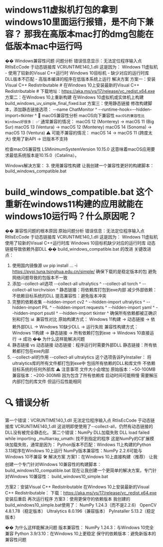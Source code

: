# windows11虚拟机打包的拿到windows10里面运行报错，是不向下兼容？ 那我在高版本mac打的dmg包能在低版本mac中运行吗
�� Windows兼容性问题
问题分析
错误信息显示：无法定位程序输入点 RtllsEcCode 于动态链接库 VCRUNTIME140_1.dll
这是因为：
Windows 11虚拟机 - 使用了较新的Visual C++运行时
Windows 10目标机 - 缺少对应的运行时库
DLL版本不匹配 - 高版本编译的程序在低版本系统上运行
解决方案
方案一：安装Visual C++ Redistributable
    # 在Windows 10上安装最新的Visual C++ Redistributable
    # 下载地址：https://aka.ms/vs/17/release/vc_redist.x64.exe
方案二：在Windows 10上重新构建
    在Windows 10虚拟机或实体机上构建
    build_windows_uv_simple_final_fixed.bat
方案三：使用静态链接
修改构建脚本，添加静态链接选项：
--name ChatMonitor ^
--runtime-hook=--hidden-import=tkinter ^
🍎 macOS兼容性分析
macOS向下兼容性
`macOS的兼容性比Windows好很多：`
✅ 通常兼容的情况：
macOS 12 (Monterey) → macOS 11 (Big Sur)
macOS 13 (Ventura) → macOS 12 (Monterey)
macOS 14 (Sonoma) → macOS 13 (Ventura)
⚠️ 可能不兼容的情况：
macOS 14 → macOS 11 (跨度太大)
使用了新API → 旧版本不支持

检查macOS兼容性
<key>LSMinimumSystemVersion</key>
<string>10.15.0</string>
这意味着macOS应用要求最低系统版本是10.15.0（Catalina）。

Windows解决方案：
3. 使用兼容性构建
让我创建一个兼容性更好的构建脚本：
build_windows_compatible.bat



# build_windows_compatible.bat 这个重新在windows11构建的应用就能在windows10运行吗？什么原因呢？
�� 兼容性问题的根本原因
原始问题分析
错误信息：无法定位程序输入点 RtllsEcCode 于动态链接库 VCRUNTIME140_1.dll
这是因为：
Windows 11虚拟机使用了较新的Visual C++运行时库
Windows 10目标机缺少对应的运行时库
动态链接导致依赖外部DLL
��️ build_windows_compatible.bat 的改进
关键改进点：
1. 使用国内镜像源
uv pip install ... -i https://pypi.tuna.tsinghua.edu.cn/simple/
确保下载的是稳定版本的包
避免网络问题导致的包版本不一致
2. 添加--collect-all选项
--collect-all ultralytics ^
--collect-all torch ^
--collect-all torchvision ^
静态链接：将依赖库打包到exe内部
减少外部依赖：不依赖目标系统的DLL
提高兼容性：避免版本冲突
3. 完整的依赖收集
--hidden-import cv2 ^
--hidden-import ultralytics ^
--hidden-import PIL ^
--hidden-import requests ^
--hidden-import yaml ^
--hidden-import psutil ^
--hidden-import tkinter ^
确保所有依赖都被正确识别和打包
📊 兼容性对比
原始构建方式： Windows 11构建 → 动态链接 → 依赖外部DLL → Windows 10缺少DLL → 运行失败
兼容性构建方式： Windows 11构建 → 静态链接 → 所有依赖打包到exe → Windows 10直接运行 → 成功
�� 为什么这样能解决问题
1. 静态链接 vs 动态链接
动态链接：程序运行时需要外部DLL
静态链接：所有依赖都打包在exe内部
2. --collect-all的作用
--collect-all ultralytics
这个选项告诉PyInstaller：
将ultralytics库的所有文件都打包到exe中
包括所有依赖的DLL和库文件
不依赖目标系统的任何外部库
⚠️ 注意事项
文件大小会增加
原始版本：~50-100MB
兼容版本：~200-300MB
因为包含了所有依赖库
启动时间可能稍慢
需要解压内部打包的库文件
但运行后性能相同



# 🔍 错误分析
第一个错误：VCRUNTIME140_1.dll
无法定位程序输入点 RtlisEcCode 于动态链接库 VCRUNTIME140_1.dll
这说明即使使用了--collect-all，仍然有动态链接的DLL没有被完全静态化。
第二个错误：NumPy DLL加载失败
DLL load failed while importing _multiarray_umath: 找不到指定的程序
这是NumPy的C扩展模块加载失败，通常是因为：
Python版本不匹配：Windows 11上构建的Python 3.13程序在Windows 10上运行
NumPy版本兼容性：NumPy 2.2.6可能与Windows 10不兼容
🛠️ 解决方案
方案1：在Windows 10上直接构建（推荐）
让我创建一个专门针对Windows 10兼容性的构建脚本：
build_windows10_compatible.bat
现在让我创建一个更简单的解决方案，专门针对Windows 10兼容性：
build_windows10_simple.bat

方案2：安装Visual C++ Redistributable
在Windows 10上安装最新的Visual C++ Redistributable：
下载：https://aka.ms/vs/17/release/vc_redist.x64.exe
安装后重启
再次运行程序
方案3：使用更保守的依赖版本
我创建的build_windows10_simple.bat使用了：
NumPy 1.24.3（而不是2.2.6）
OpenCV 4.8.1.78（稳定版本）
Ultralytics 8.0.196（兼容版本）
PyInstaller 5.13.2（稳定版本）

�� 为什么这样能解决问题
版本兼容性：
NumPy 1.24.3：与Windows 10完全兼容
Python 3.9/3.10：在Windows 10上更稳定
保守的依赖版本：避免新版本的兼容性问题




